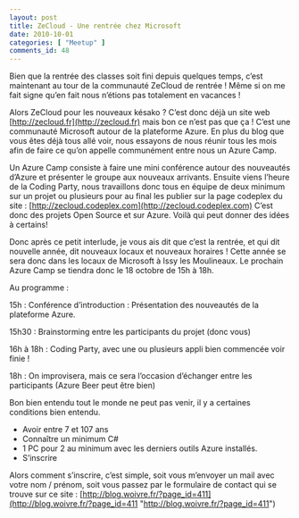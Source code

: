 ```yaml
---
layout: post
title: ZeCloud - Une rentrée chez Microsoft
date: 2010-10-01
categories: [ "Meetup" ]
comments_id: 48 
---
```


Bien que la rentrée des classes soit fini depuis quelques temps, c’est maintenant au tour de la communauté ZeCloud de rentrée ! Même si on me fait signe qu’en fait nous n’étions pas totalement en vacances !

Alors ZeCloud pour les nouveaux késako ? C’est donc déjà un site web [http://zecloud.fr](http://zecloud.fr) mais bon ce n’est pas que ça ! C’est une communauté Microsoft autour de la plateforme Azure. En plus du blog que vous êtes déjà tous allé voir, nous essayons de nous réunir tous les mois afin de faire ce qu’on appelle communément entre nous un Azure Camp.

Un Azure Camp consiste à faire une mini conférence autour des nouveautés d’Azure et présenter le groupe aux nouveaux arrivants. Ensuite viens l’heure de la Coding Party, nous travaillons donc tous en équipe de deux minimum sur un projet ou plusieurs pour au final les publier sur la page codeplex du site : [http://zecloud.codeplex.com](http://zecloud.codeplex.com) C’est donc des projets Open Source et sur Azure. Voilà qui peut donner des idées à certains!

Donc après ce petit interlude, je vous ais dit que c’est la rentrée, et qui dit nouvelle année, dit nouveaux locaux et nouveaux horaires ! Cette année se sera donc dans les locaux de Microsoft à Issy les Moulineaux. Le prochain Azure Camp se tiendra donc le 18 octobre de 15h à 18h.

Au programme :

15h : Conférence d’introduction : Présentation des nouveautés de la plateforme Azure.

15h30 : Brainstorming entre les participants du projet (donc vous)

16h à 18h : Coding Party, avec une ou plusieurs appli bien commencée voir finie !

18h : On improvisera, mais ce sera l’occasion d’échanger entre les participants (Azure Beer peut être bien)

Bon bien entendu tout le monde ne peut pas venir, il y a certaines conditions bien entendu.

* Avoir entre 7 et 107 ans
* Connaître un minimum C#
* 1 PC pour 2 au minimum avec les derniers outils Azure installés.
* S’inscrire

Alors comment s’inscrire, c’est simple, soit vous m’envoyer un mail avec votre nom / prénom, soit vous passez par le formulaire de contact qui se trouve sur ce site : [http://blog.woivre.fr/?page_id=411](http://blog.woivre.fr/?page_id=411 "http://blog.woivre.fr/?page_id=411")
